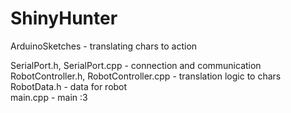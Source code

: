 # ShinyHunter
ArduinoSketches - translating chars to action  

SerialPort.h, SerialPort.cpp - connection and communication  
RobotController.h, RobotController.cpp - translation logic to chars  
RobotData.h - data for robot  
main.cpp - main :3  
